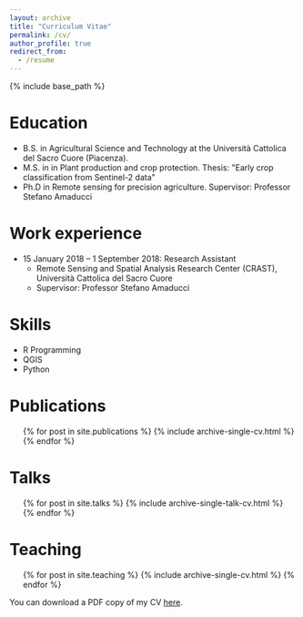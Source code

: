 ```yaml
---
layout: archive
title: "Curriculum Vitae"
permalink: /cv/
author_profile: true
redirect_from:
  - /resume
---
```


{% include base_path %}

Education
======
* B.S. in Agricultural Science and Technology at the Università Cattolica del Sacro Cuore (Piacenza). 
* M.S. in in Plant production and crop protection. Thesis: "Early crop classification from Sentinel-2 data"
* Ph.D in Remote sensing for precision agriculture. Supervisor: Professor Stefano Amaducci

Work experience
======

* 15 January 2018 – 1 September 2018: Research Assistant
  * Remote Sensing and Spatial Analysis Research Center (CRAST), Università Cattolica del Sacro Cuore
  * Supervisor: Professor Stefano Amaducci

  
Skills
======
* R Programming
* QGIS
* Python

Publications
======
  <ul>{% for post in site.publications %}
    {% include archive-single-cv.html %}
  {% endfor %}</ul>
  
Talks
======
  <ul>{% for post in site.talks %}
    {% include archive-single-talk-cv.html %}
  {% endfor %}</ul>
  
Teaching
======
  <ul>{% for post in site.teaching %}
    {% include archive-single-cv.html %}
  {% endfor %}</ul>
  
[//]: # (<iframe src="/files/CV_MicheleCroci.pdf" width="100%" height="500" frameborder="no" border="0" marginwidth="0" marginheight="0"></iframe>)
 
 
 
You can download a PDF copy of my CV [here](/files/CV_MicheleCroci.pdf).
